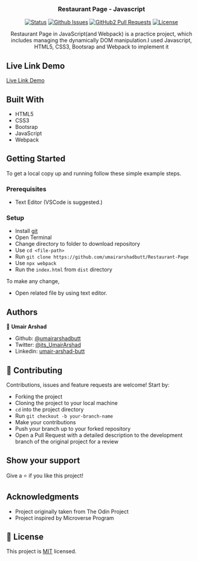 <h3 align="center">Restaurant Page - Javascript</h3>

<div align="center">

[![Status](https://img.shields.io/badge/status-active-success.svg)](https://github.com/umairarshadbutt/Restaurant-Page)
[![Github Issues](https://img.shields.io/badge/GitHub-Issues-orange)](https://github.com/umairarshadbutt/Restaurant-Page/issues)
[![GitHub2 Pull Requests](https://img.shields.io/badge/GitHub-Pull%20Requests-blue)](https://github.com/umairarshadbutt/Restaurant-Page/pulls)
[![License](https://img.shields.io/badge/license-MIT-blue.svg)](/LICENSE)
</div>
<p align="center">Restaurant Page in JavaScript(and Webpack) is a practice project, which includes managing the dynamically DOM manipulation.I used Javascript, HTML5, CSS3, Bootsrap and Webpack to implement it</p>




## Live Link Demo

[Live Link Demo](https://rawcdn.githack.com/umairarshadbutt/Restaurant-Page/feature/restaurant-page/dist/index.html#)

## Built With

- HTML5
- CSS3
- Bootsrap
- JavaScript
- Webpack


## Getting Started

To get a local copy up and running follow these simple example steps.

### Prerequisites

- Text Editor (VSCode is suggested.)


### Setup

- Install [git](https://git-scm.com/downloads)
- Open Terminal
- Change directory to folder to download repository
- Use `cd <file-path>`
- Run `git clone https://github.com/umairarshadbutt/Restaurant-Page`
- Use `npx webpack`
- Run the `index.html` from `dist` directory



To make any change,

- Open related file by using text editor.

## Authors

👤 **Umair Arshad**

- Github: [@umairarshadbutt](https://github.com/umairarshadbutt)
- Twitter: [@its_UmairArshad](https://twitter.com/its_UmairArshad)
- Linkedin: [umair-arshad-butt](https://www.linkedin.com/in/umair-arshad-butt/)


## 🤝 Contributing

Contributions, issues and feature requests are welcome! Start by:

- Forking the project
- Cloning the project to your local machine
- `cd` into the project directory
- Run `git checkout -b your-branch-name`
- Make your contributions
- Push your branch up to your forked repository
- Open a Pull Request with a detailed description to the development branch of the original project for a review


## Show your support

Give a ⭐️ if you like this project!

## Acknowledgments

- Project originally taken from The Odin Project
- Project inspired by Microverse Program



## 📝 License

This project is [MIT](LICENSE) licensed.
